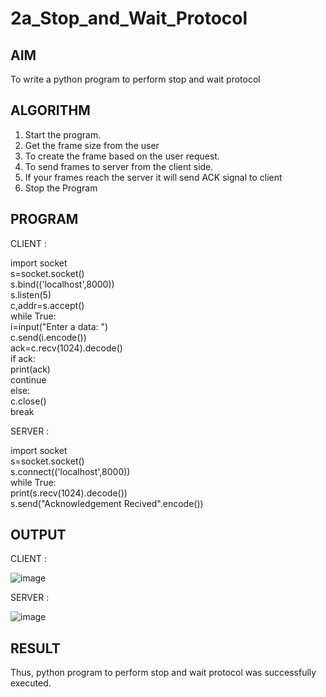 
# 2a_Stop_and_Wait_Protocol
## AIM 
To write a python program to perform stop and wait protocol
## ALGORITHM
1. Start the program.
2. Get the frame size from the user
3. To create the frame based on the user request.
4. To send frames to server from the client side.
5. If your frames reach the server it will send ACK signal to client
6. Stop the Program
## PROGRAM 

CLIENT :            

import socket      
s=socket.socket()                
s.bind(('localhost',8000))         
s.listen(5)             
c,addr=s.accept()              
while True:                    
i=input("Enter a data: ")             
c.send(i.encode())             
ack=c.recv(1024).decode()         
if ack:          
print(ack)            
continue             
else:             
c.close()             
break   

SERVER :  

import socket      
s=socket.socket()                  
s.connect(('localhost',8000))          
while True:                     
print(s.recv(1024).decode())                  
s.send("Acknowledgement Recived".encode())                

## OUTPUT

CLIENT :

![image](https://github.com/user-attachments/assets/3fd42f33-0ffe-4352-bcc8-3500eeb9a358)


SERVER :

![image](https://github.com/user-attachments/assets/6e8890b0-1753-4882-8c27-449f926189ad)


## RESULT
Thus, python program to perform stop and wait protocol was successfully executed.

